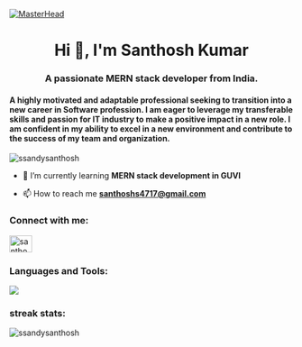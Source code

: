 [![MasterHead](https://64.media.tumblr.com/0870408ef69639327475f93f665ac490/92c7bc6db974c4d5-ab/s1280x1920/867979c9a1d803b0d13ff8cdc7393fcf33c84511.gifv)](https://rishavchanda.io)
<h1 align="center">Hi 👋, I'm Santhosh Kumar</h1>
<h3 align="center">A passionate MERN stack developer from India.</h3>
<h4>A highly motivated and adaptable professional seeking to transition into a new career in Software profession. I am eager to leverage my transferable skills and passion for IT industry to make a positive impact in a new role. I am confident in my ability to excel in a new environment and contribute to the success of my team and organization. </h4>

<p align="left"> <img src="https://komarev.com/ghpvc/?username=ssandysanthosh&label=Profile%20views&color=0e75b6&style=flat" alt="ssandysanthosh" /> </p>

- 🌱 I’m currently learning **MERN stack development in GUVI**

- 📫 How to reach me **santhoshs4717@gmail.com**

<h3 align="left">Connect with me:</h3>
<p align="left">
<a href="https://linkedin.com/in/santhosh6" target="blank"><img align="center" src="https://raw.githubusercontent.com/rahuldkjain/github-profile-readme-generator/master/src/images/icons/Social/linked-in-alt.svg" alt="santhosh6" height="30" width="40" /></a>
</p>


<h3 align="left">Languages and Tools:</h3>
<p align="left"><img src="https://skillicons.dev/icons?i=nodejs,github,javascript,express,mongodb,aws,netlify,redux,html,css,bootstrap,mysql,vscode," /> </p>

<h3 align="left">streak stats:</h3>

<p><img align="center" src="https://github-readme-streak-stats.herokuapp.com/?user=ssandysanthosh&" alt="ssandysanthosh" /></p>
